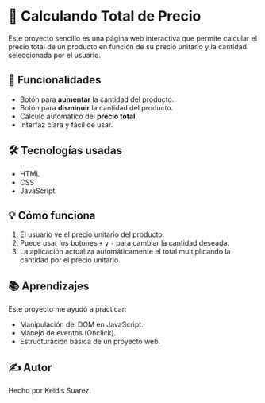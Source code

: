 # 🧮 Calculando Total de Precio

Este proyecto sencillo es una página web interactiva que permite calcular el precio total de un producto en función de su precio unitario y la cantidad seleccionada por el usuario.

## 🚀 Funcionalidades

- Botón para **aumentar** la cantidad del producto.
- Botón para **disminuir** la cantidad del producto.
- Cálculo automático del **precio total**.
- Interfaz clara y fácil de usar.

## 🛠️ Tecnologías usadas

- HTML
- CSS
- JavaScript

## 💡 Cómo funciona

1. El usuario ve el precio unitario del producto.
2. Puede usar los botones `+` y `-` para cambiar la cantidad deseada.
3. La aplicación actualiza automáticamente el total multiplicando la cantidad por el precio unitario.

## 📚 Aprendizajes

Este proyecto me ayudó a practicar:

- Manipulación del DOM en JavaScript.
- Manejo de eventos (Onclick).
- Estructuración básica de un proyecto web.

## ✍️ Autor

Hecho por Keidis Suarez.